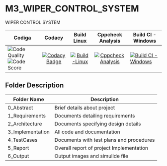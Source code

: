 # M3_WIPER_CONTROL_SYSTEM
WIPER CONTROL SYSTEM


| Codiga |Codacy| Build Linux| Cppcheck Analysis| Build CI - Windows
| ----- | :---: | :---: | :---: | ----- |
![Code Quality](https://api.codiga.io/project/33569/status/svg) ![Code Score](https://api.codiga.io/project/33569/score/svg) |[![Codacy Badge](https://app.codacy.com/project/badge/Grade/7836775a3c654f0b8fdabb008a174729)](https://www.codacy.com/gh/AishwaryaTharagalla/M3_Wiper_Control_System/dashboard?utm_source=github.com&amp;utm_medium=referral&amp;utm_content=AishwaryaTharagalla/M3_Wiper_Control_System&amp;utm_campaign=Badge_Grade)|[![Build-Linux](https://github.com/supraja-vura/M3_WIPER_CONTROL_SYSTEM/actions/workflows/Build-Linux.yml/badge.svg)](https://github.com/supraja-vura/M3_WIPER_CONTROL_SYSTEM/actions/workflows/Build-Linux.yml)|[![Cppcheck Analysis](https://github.com/AishwaryaTharagalla/M3_Wiper_Control_System/actions/workflows/cpp%20check-.yml/badge.svg)](https://github.com/AishwaryaTharagalla/M3_Wiper_Control_System/actions/workflows/cpp%20check-.yml) | [![Build CI - Windows](https://github.com/AishwaryaTharagalla/M3_Wiper_Control_System/actions/workflows/build%20windows.yml/badge.svg)](https://github.com/AishwaryaTharagalla/M3_Wiper_Control_System/actions/workflows/build%20windows.yml)

## Folder	Description
 Folder Name | Description
 ------------|---------------------------
0_Abstract |  Brief details about project
1_Requirements  |	Documents detailing requirements|
2_Architecture|Documents specifying design details
3_Implementation	|All code and documentation
4_TestCases|	Documents with test plans and procedures
5_Report| Overall report of project Implementation
6_Output| Output images and simulide file
